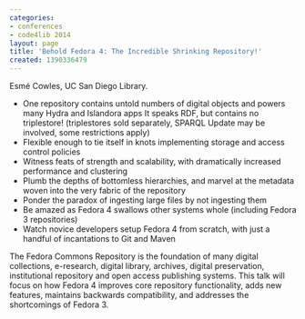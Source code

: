 ```yaml
---
categories:
- conferences
- code4lib 2014
layout: page
title: 'Behold Fedora 4: The Incredible Shrinking Repository!'
created: 1390336479
---
```

Esmé Cowles, UC San Diego Library. 

<ul>
<li>One repository contains untold numbers of digital objects and powers many Hydra and Islandora apps
It speaks RDF, but contains no triplestore! (triplestores sold separately, SPARQL Update may be involved, some restrictions apply)</li>
<li>Flexible enough to tie itself in knots implementing storage and access control policies</li>
<li>Witness feats of strength and scalability, with dramatically increased performance and clustering</li>
<li>Plumb the depths of bottomless hierarchies, and marvel at the metadata woven into the very fabric of the repository</li>
<li>Ponder the paradox of ingesting large files by not ingesting them</li>
<li>Be amazed as Fedora 4 swallows other systems whole (including Fedora 3 repositories)</li>
<li>Watch novice developers setup Fedora 4 from scratch, with just a handful of incantations to Git and Maven</li>
</ul>
The Fedora Commons Repository is the foundation of many digital collections, e-research, digital library, archives, digital preservation, institutional repository and open access publishing systems. This talk will focus on how Fedora 4 improves core repository functionality, adds new features, maintains backwards compatibility, and addresses the shortcomings of Fedora 3.
